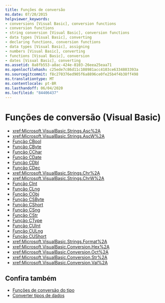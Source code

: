 ```yaml
---
title: Funções de conversão
ms.date: 07/20/2015
helpviewer_keywords:
- conversions [Visual Basic], conversion functions
- conversion functions
- string conversion [Visual Basic], conversion functions
- data types [Visual Basic], converting
- declaring functions, conversion functions
- data types [Visual Basic], assigning
- numbers [Visual Basic], converting
- functions [Visual Basic], conversion
- dates [Visual Basic], converting
ms.assetid: 8a8fb553-a8ac-424e-8103-26eea25eaa71
ms.openlocfilehash: c25ede7c86d11c108981acc4103ce6334803393a
ms.sourcegitcommit: f8c270376ed905f6a8896ce0fe25b4f4b38ff498
ms.translationtype: MT
ms.contentlocale: pt-BR
ms.lasthandoff: 06/04/2020
ms.locfileid: "84406437"
---
```

# <a name="conversion-functions-visual-basic"></a>Funções de conversão (Visual Basic)

- <xref:Microsoft.VisualBasic.Strings.Asc%2A>
- <xref:Microsoft.VisualBasic.Strings.AscW%2A>
- [Função CBool](type-conversion-functions.md)
- [Função CByte](type-conversion-functions.md)
- [Função CChar](type-conversion-functions.md)
- [Função CDate](type-conversion-functions.md)
- [Função CDbl](type-conversion-functions.md)
- [Função CDec](type-conversion-functions.md)
- <xref:Microsoft.VisualBasic.Strings.Chr%2A>
- <xref:Microsoft.VisualBasic.Strings.ChrW%2A>
- [Função CInt](type-conversion-functions.md)
- [Função CLng](type-conversion-functions.md)
- [Função CObj](type-conversion-functions.md)
- [Função CSByte](type-conversion-functions.md)
- [Função CShort](type-conversion-functions.md)
- [Função CSng](type-conversion-functions.md)
- [Função CStr](type-conversion-functions.md)
- [Função CType](ctype-function.md)
- [Função CUInt](type-conversion-functions.md)
- [Função CULng](type-conversion-functions.md)
- [Função CUShort](type-conversion-functions.md)
- <xref:Microsoft.VisualBasic.Strings.Format%2A>
- <xref:Microsoft.VisualBasic.Conversion.Hex%2A>
- <xref:Microsoft.VisualBasic.Conversion.Oct%2A>
- <xref:Microsoft.VisualBasic.Conversion.Str%2A>
- <xref:Microsoft.VisualBasic.Conversion.Val%2A>

## <a name="see-also"></a>Confira também

- [Funções de conversão do tipo](type-conversion-functions.md)
- [Converter tipos de dados](../../programming-guide/concepts/linq/converting-data-types.md)
